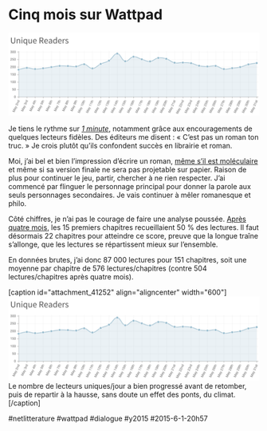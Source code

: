 # Cinq mois sur Wattpad

![](_i/wat5_1.png)

Je tiens le rythme sur [*1 minute*](http://www.wattpad.com/story/29694130-1-minute), notamment grâce aux encouragements de quelques lecteurs fidèles. Des éditeurs me disent : « C’est pas un roman ton truc. » Je crois plutôt qu’ils confondent succès en librairie et roman.

Moi, j’ai bel et bien l’impression d’écrire un roman, [même s’il est moléculaire](../5/le-texte-moleculaire.md) et même si sa version finale ne sera pas projetable sur papier. Raison de plus pour continuer le jeu, partir, chercher à ne rien respecter. J’ai commencé par flinguer le personnage principal pour donner la parole aux seuls personnages secondaires. Je vais continuer à mêler romanesque et philo.

Côté chiffres, je n’ai pas le courage de faire une analyse poussée. [Après quatre mois](../5/wattpad-le-contraire-dun-blog.md), les 15 premiers chapitres recueillaient 50 % des lectures. Il faut désormais 22 chapitres pour atteindre ce score, preuve que la longue traîne s’allonge, que les lectures se répartissent mieux sur l’ensemble.

En données brutes, j’ai donc 87 000 lectures pour 151 chapitres, soit une moyenne par chapitre de 576 lectures/chapitres (contre 504 lectures/chapitres après quatre mois).

[caption id="attachment\_41252" align="aligncenter" width="600"]![Le nombre de lecteurs uniques/jour a bien progressé avant de retomber, puis de repartir à la hausse, sans doute un effet des ponts, du climat.](_i/wat5_1.png) Le nombre de lecteurs uniques/jour a bien progressé avant de retomber, puis de repartir à la hausse, sans doute un effet des ponts, du climat.[/caption]



#netlitterature #wattpad #dialogue #y2015 #2015-6-1-20h57
